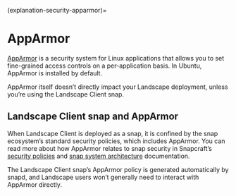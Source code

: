 (explanation-security-apparmor)=
# AppArmor

[AppArmor](https://apparmor.net/) is a security system for Linux applications that allows you to set fine-grained access controls on a per-application basis. In Ubuntu, AppArmor is installed by default.

AppArmor itself doesn’t directly impact your Landscape deployment, unless you’re using the Landscape Client snap.

## Landscape Client snap and AppArmor

When Landscape Client is deployed as a snap, it is confined by the snap ecosystem’s standard security policies, which includes AppArmor. You can read more about how AppArmor relates to snap security in Snapcraft’s [security policies](https://snapcraft.io/docs/security-policies) and [snap system architecture](https://snapcraft.io/docs/system-architecture) documentation.

The Landscape Client snap’s AppArmor policy is generated automatically by snapd, and Landscape users won’t generally need to interact with AppArmor directly.

